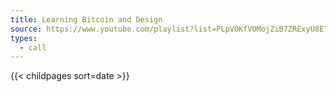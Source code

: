 ```yaml
---
title: Learning Bitcoin and Design
source: https://www.youtube.com/playlist?list=PLpV0KfVOMojZiB7ZRExyU8ETFDmjq8BNw
types:
  - call
---
```

{{< childpages sort=date >}}

